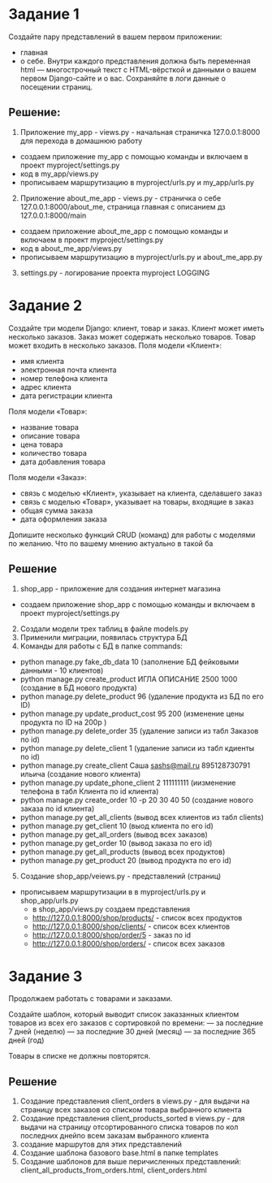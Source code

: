 # Задание 1 
Создайте пару представлений в вашем первом приложении:
- главная
- о себе.
Внутри каждого представления должна быть переменная html — многострочный текст с HTML-вёрсткой и данными о вашем первом Django-сайте и о вас.
Сохраняйте в логи данные о посещении страниц.

## Решение:
1. Приложение my_app - views.py - начальная страничка 127.0.0.1:8000 для перехода в домашнюю работу 
- создаем приложение my_app с помощью команды и включаем в проект myproject/settings.py
- код в my_app/views.py
- прописываем маршрутизацию в myproject/urls.py и  my_app/urls.py
2. Приложение  about_me_app - views.py  - страничка о себе 127.0.0.1:8000/about_me, страница главная с описанием дз 127.0.0.1:8000/main
- создаем приложение about_me_app с помощью команды и включаем в проект myproject/settings.py
- код в about_me_app/views.py
- прописываем маршрутизацию в myproject/urls.py и  about_me_app.py
3. settings.py - логирование проекта myproject  LOGGING

# Задание 2
Создайте три модели Django: клиент, товар и заказ.
Клиент может иметь несколько заказов. Заказ может содержать несколько товаров. Товар может входить в несколько заказов.
Поля модели «Клиент»:
- имя клиента
- электронная почта клиента
- номер телефона клиента
- адрес клиента
- дата регистрации клиента

Поля модели «Товар»:
- название товара
- описание товара
- цена товара
- количество товара
- дата добавления товара

Поля модели «Заказ»:
- связь с моделью «Клиент», указывает на клиента, сделавшего заказ
- связь с моделью «Товар», указывает на товары, входящие в заказ
- общая сумма заказа
- дата оформления заказа

Допишите несколько функций CRUD (команд) для работы с моделями по желанию. Что по вашему мнению актуально в такой ба

## Решение
1. shop_app - приложение для создания интернет магазина
- создаем приложение shop_app с помощью команды и включаем в проект myproject/settings.py
2. Создали модели трех таблиц в файле models.py
3. Применили миграции, появилась структура БД
4. Kоманды для работы с БД в папке commands:
- python manage.py fake_db_data 10   (заполнение  БД фейковыми данными - 10 клиентов)
- python manage.py create_product ИГЛА ОПИСАНИЕ 2500 1000   (создание в БД нового продукта)
- python manage.py delete_product 96  (удаление продукта из БД по его ID)
- python manage.py update_product_cost 95 200   (изменение цены продукта по ID на 200р )
- python manage.py delete_order 35    (удаление записи из табл Заказов по id)
- python manage.py delete_client 1  (удаление записи из табл кдиенты по id)
-  python manage.py create_client Саша sashs@mail.ru 895128730791 ильича (создание нового клиента)
- python manage.py update_phone_client 2 111111111  (иизменение телефона в табл Клиента по id клиента)
- python manage.py create_order 10 -p 20 30 40 50  (создание нового заказа по id клиента)
- python manage.py get_all_clients (вывод всех клиентов из табл clients)
- python manage.py get_client 10 (выод клиента по его id)
- python manage.py get_all_orders (вывод всех заказов)
- python manage.py get_order 10  (вывод заказа по его id)
- python manage.py get_all_products   (вывод всех продуктов)
- python manage.py get_product 20     (вывод  продукта по его id)
5. Создание shop_app/veiews.py - представлений (страниц)
- прописываем маршрутизации в в myproject/urls.py и  shop_app/urls.py
  - в shop_app/views.py создаем представления
  - http://127.0.0.1:8000/shop/products/ - список всех продуктов
  - http://127.0.0.1:8000/shop/clients/ - список всех клиентов
  - http://127.0.0.1:8000/shop/order/5 -  заказ по id      
  - http://127.0.0.1:8000/shop/orders/   - список всех заказов

# Задание 3

Продолжаем работать с товарами и заказами.

Создайте шаблон, который выводит список заказанных клиентом товаров из всех его заказов с сортировкой по времени:
— за последние 7 дней (неделю)
— за последние 30 дней (месяц)
— за последние 365 дней (год)

Товары в списке не должны повторятся.


## Решение

1. Создание представления client_orders в views.py - для выдачи на страницу всех заказов со списком товара выбранного клиента
2. Создание представления client_products_sorted в views.py - для выдачи на страницу отсортированного списка товаров по кол последних днейпо всем заказам  выбранного клиента
3. создание маршрутов для этих представлений
4. Создание шаблона базового base.html в папке templates
5. Создание шаблонов для выше перичисленных представлений:  client_all_products_from_orders.html, client_orders.html
